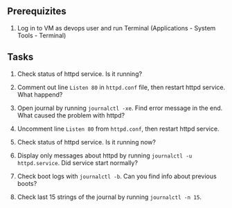 ## Prerequizites
1. Log in to VM as devops user and run Terminal (Applications - System Tools - Terminal)
  
## Tasks

1. Check status of httpd service. Is it running?

2. Comment out line `Listen 80` in `httpd.conf` file, then restart httpd service. What happend?

3. Open journal by running `journalctl -xe`. Find error message in the end. What caused the problem with httpd? 

4. Uncomment line `Listen 80` from `httpd.conf`, then restart httpd service.

5. Check status of httpd service. Is it running now?

6. Display only messages about httpd by running `journalctl -u httpd.service`. Did service start normally?

7. Check boot logs with `journalctl -b`. Can you find info about previous boots?

8. Check last 15 strings of the journal by running `journalctl -n 15`. 
